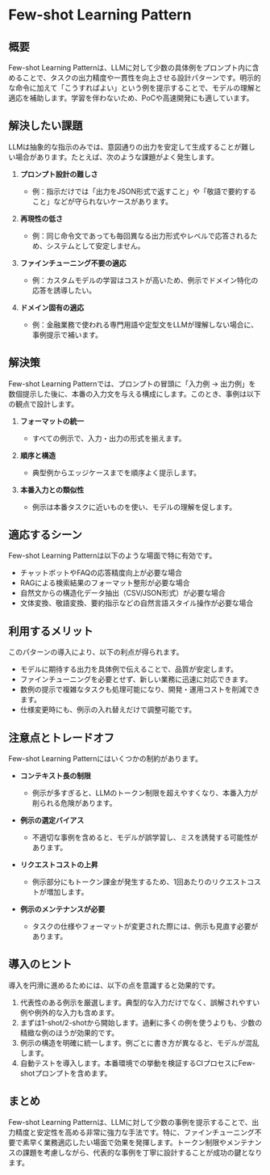 # Few-shot Learning Pattern

## 概要
Few-shot Learning Patternは、LLMに対して少数の具体例をプロンプト内に含めることで、タスクの出力精度や一貫性を向上させる設計パターンです。明示的な命令に加えて「こうすればよい」という例を提示することで、モデルの理解と適応を補助します。学習を伴わないため、PoCや高速開発にも適しています。

## 解決したい課題
LLMは抽象的な指示のみでは、意図通りの出力を安定して生成することが難しい場合があります。たとえば、次のような課題がよく発生します。

1. **プロンプト設計の難しさ**
   - 例：指示だけでは「出力をJSON形式で返すこと」や「敬語で要約すること」などが守られないケースがあります。

2. **再現性の低さ**
   - 例：同じ命令文であっても毎回異なる出力形式やレベルで応答されるため、システムとして安定しません。

3. **ファインチューニング不要の適応**
   - 例：カスタムモデルの学習はコストが高いため、例示でドメイン特化の応答を誘導したい。

4. **ドメイン固有の適応**
   - 例：金融業務で使われる専門用語や定型文をLLMが理解しない場合に、事例提示で補います。

## 解決策
Few-shot Learning Patternでは、プロンプトの冒頭に「入力例 → 出力例」を数個提示した後に、本番の入力文を与える構成にします。このとき、事例は以下の観点で設計します。

1. **フォーマットの統一**
   - すべての例示で、入力・出力の形式を揃えます。

2. **順序と構造**
   - 典型例からエッジケースまでを順序よく提示します。

3. **本番入力との類似性**
   - 例示は本番タスクに近いものを使い、モデルの理解を促します。

## 適応するシーン
Few-shot Learning Patternは以下のような場面で特に有効です。

- チャットボットやFAQの応答精度向上が必要な場合
- RAGによる検索結果のフォーマット整形が必要な場合
- 自然文からの構造化データ抽出（CSV/JSON形式）が必要な場合
- 文体変換、敬語変換、要約指示などの自然言語スタイル操作が必要な場合

## 利用するメリット
このパターンの導入により、以下の利点が得られます。

- モデルに期待する出力を具体例で伝えることで、品質が安定します。
- ファインチューニングを必要とせず、新しい業務に迅速に対応できます。
- 数例の提示で複雑なタスクも処理可能になり、開発・運用コストを削減できます。
- 仕様変更時にも、例示の入れ替えだけで調整可能です。

## 注意点とトレードオフ
Few-shot Learning Patternにはいくつかの制約があります。

- **コンテキスト長の制限**
  - 例示が多すぎると、LLMのトークン制限を超えやすくなり、本番入力が削られる危険があります。

- **例示の選定バイアス**
  - 不適切な事例を含めると、モデルが誤学習し、ミスを誘発する可能性があります。

- **リクエストコストの上昇**
  - 例示部分にもトークン課金が発生するため、1回あたりのリクエストコストが増加します。

- **例示のメンテナンスが必要**
  - タスクの仕様やフォーマットが変更された際には、例示も見直す必要があります。

## 導入のヒント
導入を円滑に進めるためには、以下の点を意識すると効果的です。

1. 代表性のある例示を厳選します。典型的な入力だけでなく、誤解されやすい例や例外的な入力も含めます。
2. まずは1-shot/2-shotから開始します。過剰に多くの例を使うよりも、少数の精緻な例のほうが効果的です。
3. 例示の構造を明確に統一します。例ごとに書き方が異なると、モデルが混乱します。
4. 自動テストを導入します。本番環境での挙動を検証するCIプロセスにFew-shotプロンプトを含めます。

## まとめ
Few-shot Learning Patternは、LLMに対して少数の事例を提示することで、出力精度と安定性を高める非常に強力な手法です。特に、ファインチューニング不要で素早く業務適応したい場面で効果を発揮します。トークン制限やメンテナンスの課題を考慮しながら、代表的な事例を丁寧に設計することが成功の鍵となります。
